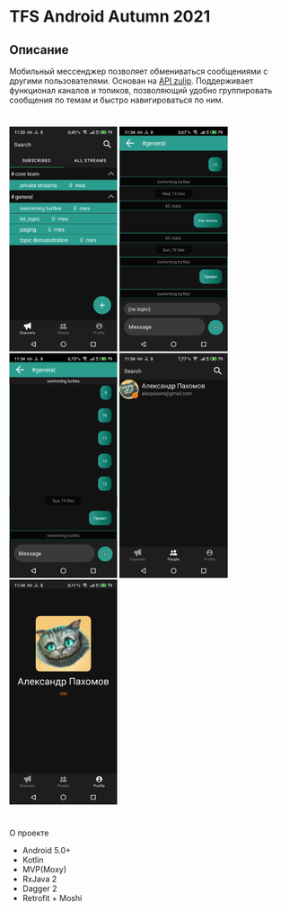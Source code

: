 # TFS Android Autumn 2021

## Описание

Мобильный мессенджер позволяет обмениваться сообщениями с другими пользователями. Основан на [API zulip](https://zulip.com/api/).
Поддерживает функционал каналов и топиков, позволяющий удобно группировать сообщения по темам и быстро навигироваться по ним.
#
<img src="/HomeWork_2/preview/1.png" height="400">
<img src="/HomeWork_2/preview/5.png" height="400">
<img src="/HomeWork_2/preview/6.png" height="400">
<img src="/HomeWork_2/preview/2.png" height="400">
<img src="/HomeWork_2/preview/3.png" height="400">

#
О проекте
- Android 5.0+
- Kotlin
- MVP(Moxy)
- RxJava 2
- Dagger 2
- Retrofit + Moshi
